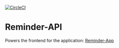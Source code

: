 [![CircleCI](https://circleci.com/gh/circleci/circleci-docs.svg?style=svg)](https://circleci.com/gh/circleci/circleci-docs)
# Reminder-API
Powers the frontend for the application: [Reminder-App](http://d2521jr5ghrxb6.cloudfront.net/)
